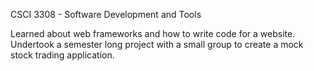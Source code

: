 CSCI 3308 - Software Development and Tools

Learned about web frameworks and how to write code for a website. Undertook a semester long project with a small group to create a mock stock trading application.
